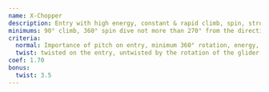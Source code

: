 ```yaml
---
name: X-Chopper
description: Entry with high energy, constant & rapid climb, spin, strong dive, exit
minimums: 90° climb, 360° spin dive not more than 270° from the direction of entry
criteria:
  normal: Importance of pitch on entry, minimum 360° rotation, energy, maintenance of shape, strong dive
  twist: twisted on the entry, untwisted by the rotation of the glider
coef: 1.70
bonus:
  twist: 3.5
---
```

